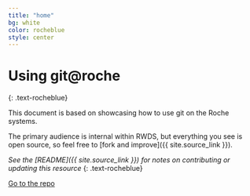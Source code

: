 ```yaml
---
title: "home"
bg: white
color: rocheblue
style: center
---
```


<span class="fa-stack subtlecircle" style="font-size:100px; background:rgba(0,179,255,0.1)">
  <i class="fa fa-circle fa-stack-2x text-white"></i>
  <i class="fa fa-code-fork fa-stack-1x text-rocheblue"></i>
</span>

# Using git@roche
{: .text-rocheblue}

This document is based on showcasing how to use git on the Roche systems.

The primary audience is internal within RWDS, but everything you see is open source, so feel free to [fork and improve]({{ site.source_link }}).

*See the [README]({{ site.source_link }}) for notes on contributing or updating this resource*
{: .text-rocheblue}

<span id="forkongithub">
  <a href="{{ site.source_link }}" class="bg-blue">
    Go to the repo
  </a>
</span>
